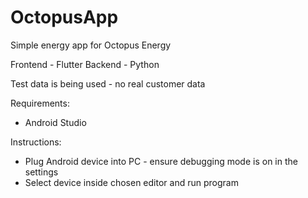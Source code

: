# OctopusApp
Simple energy app for Octopus Energy

Frontend - Flutter
Backend - Python

Test data is being used - no real customer data

Requirements:
- Android Studio

Instructions: 
- Plug Android device into PC - ensure debugging mode is on in the settings
- Select device inside chosen editor and run program
